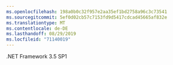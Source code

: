 ```yaml
---
ms.openlocfilehash: 198a0b0c32f957e2aa35ef1bd2758a96c3c73541
ms.sourcegitcommit: 5ef0d02cb57c7153fd9d5417cdcad45665af832e
ms.translationtype: MT
ms.contentlocale: de-DE
ms.lasthandoff: 08/29/2019
ms.locfileid: "71140019"
---
```

.NET Framework 3.5 SP1